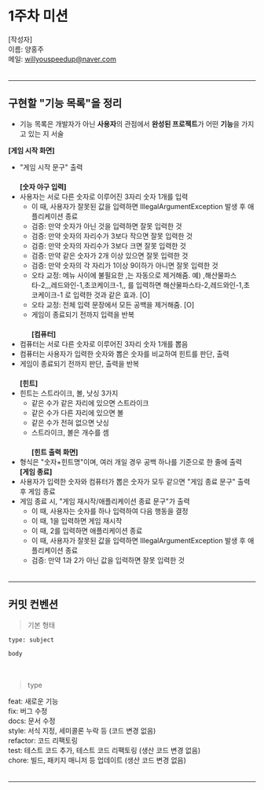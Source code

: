 # 1주차 미션

[작성자]　   
이름: 양홍주   
메일: willyouspeedup@naver.com　   
　   
***

## 구현할 "기능 목록"을 정리
- 기능 목록은 개발자가 아닌 **사용자**의 관점에서 **완성된 프로젝트**가 어떤 **기능**을 가지고 있는 지 서술

     
**[게임 시작 화면]**　   
- "게임 시작 문구" 출력　   
　   
**[숫자 야구 입력]**　   
- 사용자는 서로 다른 숫자로 이루어진 3자리 숫자 1개를 입력　   
  - 이 때, 사용자가 잘못된 값을 입력하면 IllegalArgumentException 발생 후 애플리케이션 종료　   
  - 검증: 만약 숫자가 아닌 것을 입력하면 잘못 입력한 것　   
  - 검증: 만약 숫자의 자리수가 3보다 작으면 잘못 입력한 것　   
  - 검증: 만약 숫자의 자리수가 3보다 크면 잘못 입력한 것　   
  - 검증: 만약 같은 숫자가 2개 이상 있으면 잘못 입력한 것　   
  - 검증: 만약 숫자의 각 자리가 1이상 9이하가 아니면 잘못 입력한 것　   
  - 오타 교정: 메뉴 사이에 불필요한 ,는 자동으로 제거해줌. 예) ,해산물파스타-2,,,레드와인-1,초코케이크-1,, 를 입력하면 해산물파스타-2,레드와인-1,초코케이크-1 로 입력한 것과 같은 효과. [O]
  - 오타 교정: 전체 입력 문장에서 모든 공백을 제거해줌. [O]
  - 게임이 종료되기 전까지 입력을 반복　   
  　　   
**[컴퓨터]**　   
- 컴퓨터는 서로 다른 숫자로 이루어진 3자리 숫자 1개를 뽑음　   
- 컴퓨터는 사용자가 입력한 숫자와 뽑은 숫자를 비교하여 힌트를 판단, 출력　   
- 게임이 종료되기 전까지 판단, 출력을 반복　   
　　   
**[힌트]**　   
- 힌트는 스트라이크, 볼, 낫싱 3가지　   
  - 같은 수가 같은 자리에 있으면 스트라이크　   
  - 같은 수가 다른 자리에 있으면 볼　   
  - 같은 수가 전혀 없으면 낫싱　   
  - 스트라이크, 볼은 개수를 셈　   
　   
**[힌트 출력 화면]**　   
- 형식은 "숫자+힌트명"이며, 여러 개일 경우 공백 하나를 기준으로 한 줄에 출력　
　   
**[게임 종료]**　   
- 사용자가 입력한 숫자와 컴퓨터가 뽑은 숫자가 모두 같으면 "게임 종료 문구" 출력 후 게임 종료　   
- 게임 종료 시, "게임 재시작/애플리케이션 종료 문구"가 출력　   
  - 이 때, 사용자는 숫자를 하나 입력하여 다음 행동을 결정　   
  - 이 때, 1을 입력하면 게임 재시작　   
  - 이 때, 2를 입력하면 애플리케이션 종료　   
  - 이 때, 사용자가 잘못된 값을 입력하면 IllegalArgumentException 발생 후 애플리케이션 종료　   
  - 검증: 만약 1과 2가 아닌 값을 입력하면 잘못 입력한 것　   
　   
***
## 커밋 컨벤션

> 기본 형태
~~~
type: subject

body
~~~
　   
> type

feat: 새로운 기능　   
fix: 버그 수정　   
docs: 문서 수정　   
style: 서식 지정, 세미콜론 누락 등 (코드 변경 없음)　   
refactor: 코드 리팩토링　   
test: 테스트 코드 추가, 테스트 코드 리팩토링 (생산 코드 변경 없음)　   
chore: 빌드, 패키지 매니저 등 업데이트  (생산 코드 변경 없음)　   
　   
***
